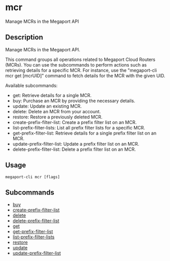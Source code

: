 # mcr

Manage MCRs in the Megaport API

## Description

Manage MCRs in the Megaport API.

This command groups all operations related to Megaport Cloud Routers (MCRs).
You can use the subcommands to perform actions such as retrieving details for a specific MCR.
For instance, use the "megaport-cli mcr get [mcrUID]" command to fetch details for the MCR with the given UID.

Available subcommands:
  - get: Retrieve details for a single MCR.
  - buy: Purchase an MCR by providing the necessary details.
  - update: Update an existing MCR.
  - delete: Delete an MCR from your account.
  - restore: Restore a previously deleted MCR.
  - create-prefix-filter-list: Create a prefix filter list on an MCR.
  - list-prefix-filter-lists: List all prefix filter lists for a specific MCR.
  - get-prefix-filter-list: Retrieve details for a single prefix filter list on an MCR.
  - update-prefix-filter-list: Update a prefix filter list on an MCR.
  - delete-prefix-filter-list: Delete a prefix filter list on an MCR.



## Usage

```
megaport-cli mcr [flags]
```









## Subcommands

* [buy](mcr_buy.md)
* [create-prefix-filter-list](mcr_create-prefix-filter-list.md)
* [delete](mcr_delete.md)
* [delete-prefix-filter-list](mcr_delete-prefix-filter-list.md)
* [get](mcr_get.md)
* [get-prefix-filter-list](mcr_get-prefix-filter-list.md)
* [list-prefix-filter-lists](mcr_list-prefix-filter-lists.md)
* [restore](mcr_restore.md)
* [update](mcr_update.md)
* [update-prefix-filter-list](mcr_update-prefix-filter-list.md)


